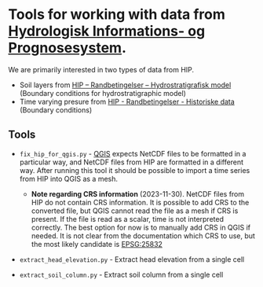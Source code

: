 # Tools for working with data from [Hydrologisk Informations- og Prognosesystem](https://hip.dataforsyningen.dk/pages/about.html).

We are primarily interested in two types of data from HIP. 

 - Soil layers from [HIP – Randbetingelser – Hydrostratigrafisk model](https://www.geodata-info.dk/srv/eng/catalog.search#/metadata/9a4080f7-c6a0-4598-a36b-cabb33181442) (Boundary conditions for hydrostratigraphic model)
 - Time varying presure from [HIP - Randbetingelser - Historiske data](https://www.geodata-info.dk/srv/eng/catalog.search#/metadata/57bd1f18-97b5-4322-aa7d-6ae18d024c0c) (Boundary conditions)

## Tools
* `fix_hip_for_qgis.py` - [QGIS](https://qgis.org) expects NetCDF files to be formatted in a particular way, and NetCDF files from HIP are formatted in a different way. After running this tool it should be possible to import a time series from HIP into QGIS as a mesh.
  - **Note regarding CRS information** (2023-11-30). NetCDF files from HIP do not contain CRS information. It is possible to add CRS to the converted file, but QGIS cannot read the file as a mesh if CRS is present. If the file is read as a scalar, time is not interpreted correctly. The best option for now is to manually add CRS in QGIS if needed. It is not clear from the documentation which CRS to use, but the most likely candidate is [EPSG:25832](https://epsg.io/25832)

* `extract_head_elevation.py` - Extract head elevation from a single cell

* `extract_soil_column.py` - Extract soil column from a single cell
